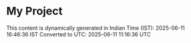 # My Project

This content is dynamically generated in Indian Time (IST): 2025-06-11 16:46:36 IST
Converted to UTC: 2025-06-11 11:16:36 UTC

